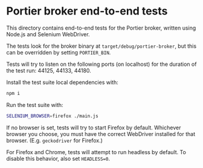 # Portier broker end-to-end tests

This directory contains end-to-end tests for the Portier broker, written using
Node.js and Selenium WebDriver.

The tests look for the broker binary at `target/debug/portier-broker`, but this
can be overridden by setting `PORTIER_BIN`.

Tests will try to listen on the following ports (on localhost) for the duration
of the test run: 44125, 44133, 44180.

Install the test suite local dependencies with:

```bash
npm i
```

Run the test suite with:

```bash
SELENIUM_BROWSER=firefox ./main.js
```

If no browser is set, tests will try to start Firefox by default. Whichever
browser you choose, you must have the correct WebDriver installed for that
browser. (E.g. `geckodriver` for Firefox.)

For Firefox and Chrome, tests will attempt to run headless by default. To
disable this behavior, also set `HEADLESS=0`.
